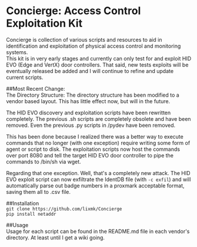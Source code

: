 # Concierge: Access Control Exploitation Kit  
Concierge is collection of various scripts and resources to aid in identification and exploitation of physical access control and monitoring systems.  
This kit is in very early stages and currently can only test for and exploit HID EVO (Edge and VertX) door controllers. That said, new tests exploits will be eventually released be added and I will continue to refine and update current scripts.  
  
##Most Recent Change:  
The Directory Structure: The directory structure has been modified to a vendor based layout. This has little effect now, but will in the future.  
  
The HID EVO discovery and exploitation scripts have been rewritten completely. The previous .sh scripts are completely obsolete and have been removed. Even the previous .py scripts in /pydev have been removed.  
  
This has been done because I realized there was a better way to execute commands that no longer (with one exception) require writing some form of agent or script to disk. The exploitation scripts now host the commands over port 8080 and tell the target HID EVO door controller to pipe the commands to /bin/sh via wget.  
  
Regarding that one exception. Well, that's a completely new attack. The HID EVO exploit script can now exfiltrate the IdentDB file (with `-c exfil`) and will automatically parse out badge numbers in a proxmark acceptable format, saving them all to .csv file.  
  
##Installation  
`git clone https://github.com/lixmk/Concierge`  
`pip install netaddr`  
  
##Usage  
Usage for each script can be found in the README.md file in each vendor's directory. At least until I get a wiki going.  
